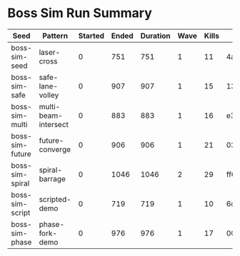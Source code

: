 # Boss Sim Run Summary

| Seed | Pattern | Started | Ended | Duration | Wave | Kills | Hash | Budget |
| ---- | ------- | ------- | ----- | -------- | ---- | ----- | ---- | ------ |
| boss-sim-seed | laser-cross | 0 | 751 | 751 | 1 | 11 | 4abdefe7 | 776 |
| boss-sim-safe | safe-lane-volley | 0 | 907 | 907 | 1 | 15 | 1309eccb | 932 |
| boss-sim-multi | multi-beam-intersect | 0 | 883 | 883 | 1 | 16 | e33cc061 | 908 |
| boss-sim-future | future-converge | 0 | 906 | 906 | 1 | 21 | 03de59f3 | 931 |
| boss-sim-spiral | spiral-barrage | 0 | 1046 | 1046 | 2 | 29 | ff6ee466 | 1071 |
| boss-sim-script | scripted-demo | 0 | 719 | 719 | 1 | 10 | 6c6fc3e4 | 744 |
| boss-sim-phase | phase-fork-demo | 0 | 976 | 976 | 1 | 17 | 005241ed | 1001 |